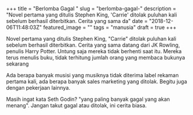 +++
title = "Berlomba Gagal "
slug = "berlomba-gagal-"
description = "Novel pertama yang ditulis Stephen King, 'Carrie' ditolak puluhan kali sebelum berhasil diterbitkan. Cerita yang sama da"
date = "2018-12-06T11:48:03Z"
featured_image = ""
tags = "manusia"
draft = true
+++ 
 
Novel pertama yang ditulis Stephen King, "Carrie" ditolak puluhan kali sebelum berhasil diterbitkan. Cerita yang sama datang dari JK Rowling, penulis Harry Potter.
Untung saja mereka tidak berhenti saat itu. Mereka terus menulis buku, tidak terhitung jumlah orang yang membaca bukunya sekarang

Ada berapa banyak musisi yang musiknya tidak diterima label rekaman pertama kali, ada berapa banyak sales marketing yang ditolak. Begitu juga dengan pekerjaan lainnya.

Masih ingat kata Seth Godin? "yang paling banyak gagal yang akan menang".
Jangan takut gagal atau ditolak, ini cerita biasa.